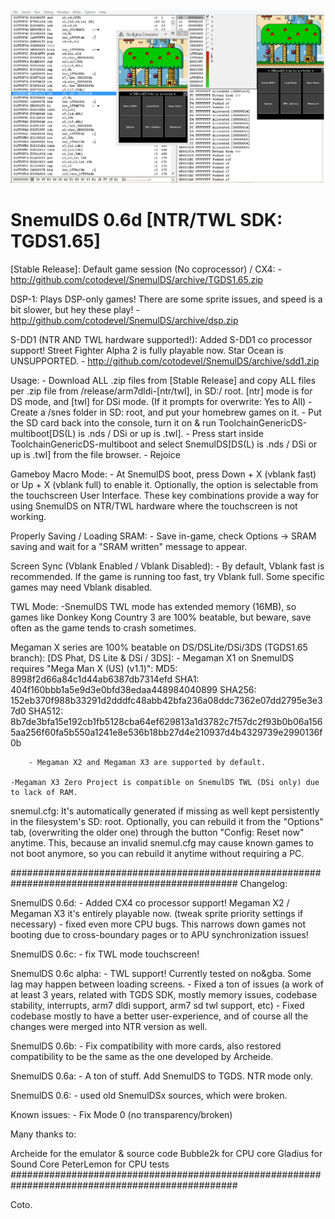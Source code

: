 ![SnemulDSDS](img/snemulDS-TWL.png)

# SnemulDS 0.6d [NTR/TWL SDK: TGDS1.65]

[Stable Release]:
Default game session (No coprocessor) / CX4:
	- http://github.com/cotodevel/SnemulDS/archive/TGDS1.65.zip

DSP-1: Plays DSP-only games! There are some sprite issues, and speed is a bit slower, but hey these play!
	- http://github.com/cotodevel/SnemulDS/archive/dsp.zip

S-DD1 (NTR AND TWL hardware supported!): Added S-DD1 co processor support! Street Fighter Alpha 2 is fully playable now. Star Ocean is UNSUPPORTED. 
	- http://github.com/cotodevel/SnemulDS/archive/sdd1.zip

Usage:
    - Download ALL .zip files from [Stable Release] and copy ALL files per .zip file from /release/arm7dldi-[ntr/twl], in SD:/ root. [ntr] mode is for DS mode, and [twl] for DSi mode. 
		(If it prompts for overwrite: Yes to All)
    - Create a /snes folder in SD: root, and put your homebrew games on it.
	- Put the SD card back into the console, turn it on & run ToolchainGenericDS-multiboot[DS(L) is .nds / DSi or up is .twl]. 
	- Press start inside ToolchainGenericDS-multiboot and select SnemulDS[DS(L) is .nds / DSi or up is .twl] from the file browser.
	- Rejoice
	
Gameboy Macro Mode:
	- At SnemulDS boot, press Down + X (vblank fast) or Up + X (vblank full) to enable it. Optionally, the option is selectable from the touchscreen User Interface. 
		These key combinations provide a way for using SnemulDS on NTR/TWL hardware where the touchscreen is not working.
	
Properly Saving / Loading SRAM:
	- Save in-game, check Options -> SRAM saving and wait for a "SRAM written" message to appear. 

Screen Sync (Vblank Enabled / Vblank Disabled):
	- By default, Vblank fast is recommended. If the game is running too fast, try Vblank full. Some specific games may need Vblank disabled.
	
TWL Mode:
	-SnemulDS TWL mode has extended memory (16MB), so games like Donkey Kong Country 3 are 100% beatable, but beware, save often as the game tends to crash sometimes.

Megaman X series are 100% beatable on DS/DSLite/DSi/3DS (TGDS1.65 branch):
	[DS Phat, DS Lite & DSi / 3DS]:
		- Megaman X1 on SnemulDS requires "Mega Man X (US) (v1.1)":
		MD5: 8998f2d66a84c1d44ab6387db7314efd
		SHA1: 404f160bbb1a5e9d3e0bfd38edaa448984040899
		SHA256: 152eb370f988b33291d2dddfc48abb42bfa236a08ddc7362e07dd2795e3e37d0
		SHA512: 8b7de3bfa15e192cb1fb5128cba64ef629813a1d3782c7f57dc2f93b0b06a1565aa256f60fa5b550a1241e8e536b18bb27d4e210937d4b4329739e2990136f0b
		
		- Megaman X2 and Megaman X3 are supported by default.
	
	-Megaman X3 Zero Project is compatible on SnemulDS TWL (DSi only) due to lack of RAM.

snemul.cfg:
	It's automatically generated if missing as well kept persistently in the filesystem's SD: root.
	Optionally, you can rebuild it from the "Options" tab, (overwriting the older one) through the button "Config: Reset now" anytime.
	This, because an invalid snemul.cfg may cause known games to not boot anymore, so you can rebuild it anytime without requiring a PC.

#################################################################################################
Changelog:

SnemulDS 0.6d:
	- Added CX4 co processor support! Megaman X2 / Megaman X3 it's entirely playable now. (tweak sprite priority settings if necessary)
	- fixed even more CPU bugs. This narrows down games not booting due to cross-boundary pages or to APU synchronization issues!
	
SnemulDS 0.6c:
	- fix TWL mode touchscreen!
	
SnemulDS 0.6c alpha:
	- TWL support! Currently tested on no&gba. Some lag may happen between loading screens. 
	- Fixed a ton of issues (a work of at least 3 years, related with TGDS SDK, mostly memory issues, codebase stability, interrupts, arm7 dldi support, arm7 sd twl support, etc)
	- Fixed codebase mostly to have a better user-experience, and of course all the changes were merged into NTR version as well.
	
SnemulDS 0.6b:
	- Fix compatibility with more cards, also restored compatibility to be the same as the one developed by Archeide.

SnemulDS 0.6a:
	- A ton of stuff. Add SnemulDS to TGDS. NTR mode only.

SnemulDS 0.6:
	- used old SnemulDSx sources, which were broken.

Known issues:
	-   Fix Mode 0 (no transparency/broken)

Many thanks to:

Archeide for the emulator & source code
Bubble2k for CPU core
Gladius for Sound Core
PeterLemon for CPU tests
#################################################################################################


Coto.